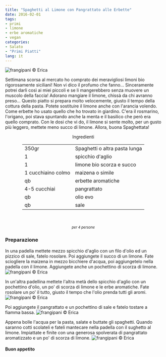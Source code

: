 ```yaml
---
title: "Spaghetti al Limone con Pangrattato alle Erbette"
date: 2016-02-01
tags:
- primi
- limone
- erbe aromatiche
- vegan
categories:
- Salato
- "Primi Piatti"
lang: it
---
```

![](header.jpg "frangipani © Erica")

Settimana scorsa al mercato ho comprato dei meravigliosi limoni bio rigorosamente siciliani! Non vi dico il profumo che fanno... Sinceramente potrei darli così ai miei piccoli e se li mangerebbero senza muovere un muscolo della faccia! Adorano mangiare il limone, chissà da chi avranno preso... Questo piatto si prepara molto velocemente, giusto il tempo della cottura della pasta. Potete sostituire il limone anche con l'arancia volendo. Come erbette ho usato quello che ho trovato in giardino. C'era il rosmarino, l'origano, poi stava spuntando anche la menta e il basilico che però era quello comprato. Con le dosi che vi do, il limone si sente molto, per un gusto più leggero, mettete meno succo di limone. Allora, buona Spaghettata!


<div id="wrapper" style="text-align: center">
  <div id="yourdiv" style="display: inline-block;">
    <div class="ingredients">
      <div class="ingredients-title">Ingredienti</div>
      <table>
        <tbody>
          </tr>
          <tr>
            <td>350gr</td>
            <td>Spaghetti o altra pasta lunga</td>
          </tr>
          <tr>
            <td>1</td>
            <td>spicchio d'aglio</td>
          </tr>
          <tr>
            <td>1</td>
            <td>limone bio scorza e succo</td>
          </tr>
          <tr>
            <td>1 cucchiaino colmo</td>
            <td>maizena o simile</td>
          </tr>
          <tr>
            <td>qb</td>
            <td>erbette aromatiche</td>
          </tr>
          <tr>
            <td>4-5 cucchiai</td>
            <td>pangrattato</td>
          </tr>
          <tr>
            <td>qb</td>
            <td>olio evo</td>
          </tr>
          <tr>
            <td>qb</td>
            <td>sale</td>  
          </tr>
        </tbody>
      </table>
      <br></br>
      <i class="pull-right" style="font-size: 80%;">per 4 persone</i>
    </div>
  </div>
</div>


<h3>
  <font color="grey">
    <i class="fa-solid fa-gears"></i>
  </font> Preparazione
</h3>

In una padella mettete mezzo spicchio d'aglio con un filo d'olio ed un pizzico di sale, fatelo rosolare. Poi aggiungete il succo di un limone. Fate sciogliere la maizena in mezzo bicchiere d'acqua, poi aggiungetelo nella padella con il limone. Aggiungete anche un pochettino di scorza di limone.
![](sughetto.jpg "frangipani © Erica")

In un'altra padellina mettete l'altra metà dello spicchio d'aglio con un pochettino d'olio, un po' di scorza di limone e le erbe aromatiche. Fate rosolare un po' il tutto, giusto il tempo che l'olio prenda tutti gli aromi.
![](erbette.jpg "frangipani © Erica")

Poi aggiungete il pangrattato e un pochettino di sale e fatelo tostare a fiamma bassa.
![](pangrattato.jpg "frangipani © Erica")

Appena bolle l'acqua per la pasta, salate e buttate gli spaghetti. Quando saranno cotti scolateli e fateli mantecare nella padella con il sughetto al limone. Impiattate e finite con una generosa spolverata di pangrattato aromatizzato e un po' di scorza di limone.
![](risultato.jpg "frangipani © Erica")


<h4>Buon appetito
  <font color="red">
    <i class="fa-regular fa-face-smile"></i>
  </font>
</h4>
